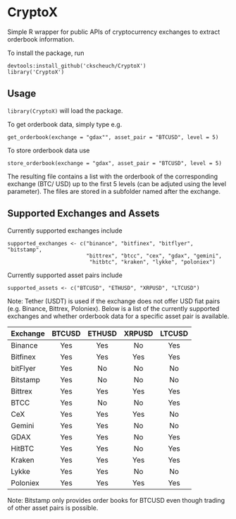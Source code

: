 # CryptoX

Simple R wrapper for public APIs of cryptocurrency exchanges to extract orderbook information.

To install the package, run

```
devtools:install_github('ckscheuch/CryptoX')
library('CryptoX')
```
## Usage

`library(CryptoX)` will load the package. 

To get orderbook data, simply type e.g.

```
get_orderbook(exchange = "gdax"", asset_pair = "BTCUSD", level = 5)
```

To store orderbook data use

```
store_orderbook(exchange = "gdax", asset_pair = "BTCUSD", level = 5)
```

The resulting file contains a list with the orderbook of the corresponding exchange (BTC/ USD) up to the first 5 levels (can be adjuted using the level parameter). The files are stored in a subfolder named after the exchange.

## Supported Exchanges and Assets

Currently supported exchanges include
```
supported_exchanges <- c("binance", "bitfinex", "bitflyer", "bitstamp",
                         "bittrex", "btcc", "cex", "gdax", "gemini",
                          "hitbtc", "kraken", "lykke", "poloniex")
```
Currently supported asset pairs include

```
supported_assets <- c("BTCUSD", "ETHUSD", "XRPUSD", "LTCUSD")
```

Note: Tether (USDT) is used if the exchange does not offer USD fiat pairs (e.g. Binance, Bittrex, Poloniex). Below is a list of the currently supported exchanges and whether orderbook data for a specific asset pair is available.

| Exchange      | BTCUSD | ETHUSD | XRPUSD | LTCUSD |
| ------------- |:------:|:------:|:------:|:------:|
| Binance       |   Yes  |   Yes  |   No   |   Yes  |
| Bitfinex      |   Yes  |   Yes  |   Yes  |   Yes  |
| bitFlyer      |   Yes  |   No   |   No   |   No   |
| Bitstamp      |   Yes  |   No   |   No   |   No   |
| Bittrex       |   Yes  |   Yes  |   Yes  |   Yes  |
| BTCC          |   Yes  |   No   |   No   |   Yes  |
| CeX           |   Yes  |   Yes  |   Yes  |   No   |
| Gemini        |   Yes  |   Yes  |   No   |   No   |
| GDAX          |   Yes  |   Yes  |   No   |   Yes  |
| HitBTC        |   Yes  |   Yes  |   No   |   Yes  |
| Kraken        |   Yes  |   Yes  |   Yes  |   Yes  |
| Lykke         |   Yes  |   Yes  |   No   |   No   |
| Poloniex      |   Yes  |   Yes  |   Yes  |   Yes  |

Note: Bitstamp only provides order books for BTCUSD even though trading of other asset pairs is possible.
